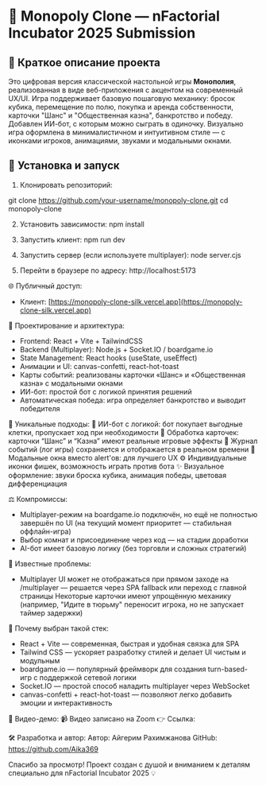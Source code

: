 # 🎲 Monopoly Clone — nFactorial Incubator 2025 Submission

## 📌 Краткое описание проекта

Это цифровая версия классической настольной игры **Монополия**, реализованная в виде веб-приложения с акцентом на современный UX/UI. Игра поддерживает базовую пошаговую механику: бросок кубика, перемещение по полю, покупка и аренда собственности, карточки "Шанс" и "Общественная казна", банкротство и победу. Добавлен ИИ-бот, с которым можно сыграть в одиночку. Визуально игра оформлена в минималистичном и интуитивном стиле — с иконками игроков, анимациями, звуками и модальными окнами.

## 🚀 Установка и запуск

1. Клонировать репозиторий:

git clone https://github.com/your-username/monopoly-clone.git
cd monopoly-clone

2. Установить зависимости:
npm install

3. Запустить клиент:
npm run dev

4. Запустить сервер (если используете multiplayer):
node server.cjs

5. Перейти в браузере по адресу:
http://localhost:5173

🌐 Публичный доступ:
- Клиент: [https://monopoly-clone-silk.vercel.app](https://monopoly-clone-silk.vercel.app)

🧠 Проектирование и архитектура:
- Frontend: React + Vite + TailwindCSS
- Backend (Multiplayer): Node.js + Socket.IO / boardgame.io
- State Management: React hooks (useState, useEffect)
- Анимации и UI: canvas-confetti, react-hot-toast
- Карты событий: реализованы карточки «Шанс» и «Общественная казна» с модальными окнами
- ИИ-бот: простой бот с логикой принятия решений
- Автоматическая победа: игра определяет банкротство и выводит победителя

🎯 Уникальные подходы:
🧠 ИИ-бот с логикой: бот покупает выгодные клетки, пропускает ход при необходимости
🧩 Обработка карточек: карточки “Шанс” и “Казна” имеют реальные игровые эффекты
💬 Журнал событий (лог игры) сохраняется и отображается в реальном времени
🧾 Модальные окна вместо alert'ов: для лучшего UX
⚙️ Индивидуальные иконки фишек, возможность играть против бота
✨ Визуальное оформление: звуки броска кубика, анимация победы, цветовая дифференциация

⚖️ Компромиссы:
- Multiplayer-режим на boardgame.io подключён, но ещё не полностью завершён по UI (на текущий момент приоритет — стабильная оффлайн-игра)
- Выбор комнат и присоединение через код — на стадии доработки
- AI-бот имеет базовую логику (без торговли и сложных стратегий)

🐞 Известные проблемы:
- Multiplayer UI может не отображаться при прямом заходе на /multiplayer — решается через SPA fallback или переход с главной страницы
Некоторые карточки имеют упрощённую механику (например, "Идите в тюрьму" переносит игрока, но не запускает таймер задержки)

🧩 Почему выбран такой стек:
- React + Vite — современная, быстрая и удобная связка для SPA
- Tailwind CSS — ускоряет разработку стилей и делает UI чистым и модульным
- boardgame.io — популярный фреймворк для создания turn-based-игр с поддержкой сетевой логики
- Socket.IO — простой способ наладить multiplayer через WebSocket
- canvas-confetti + react-hot-toast — позволяют легко добавить эмоции и интерактивность

🎥 Видео-демо:
📹 Видео записано на Zoom
👉 Ссылка:

🛠 Разработка и автор:
Автор: Айгерим Рахимжанова
GitHub: https://github.com/Aika369

Спасибо за просмотр! Проект создан с душой и вниманием к деталям специально для nFactorial Incubator 2025 💡